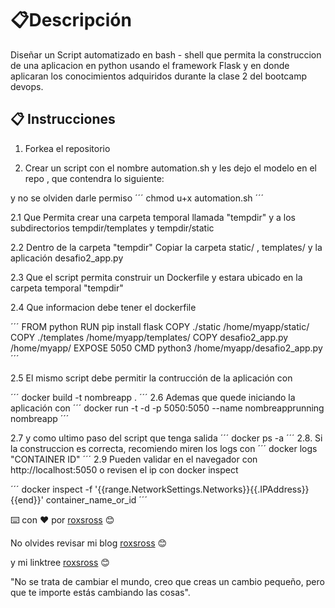# 📋Descripción

Diseñar un Script automatizado en bash - shell que permita la construccion de una aplicacion en python usando el framework Flask y en donde aplicaran los conocimientos adquiridos durante la clase 2 del bootcamp devops.

## 📋 Instrucciones

1. Forkea el repositorio

2. Crear un script con el nombre automation.sh y les dejo el modelo en el repo , que contendra lo siguiente:

y no se olviden darle permiso
´´´
chmod u+x automation.sh
´´´

2.1 Que Permita crear una carpeta temporal llamada "tempdir" y a los subdirectorios 
tempdir/templates y tempdir/static

2.2 Dentro de la carpeta "tempdir" Copiar la carpeta static/ , templates/ y la aplicación desafio2_app.py

2.3 Que el script permita construir un Dockerfile y estara ubicado en la carpeta temporal "tempdir"

2.4 Que informacion debe tener el dockerfile

´´´
    FROM python
    RUN pip install flask
    COPY ./static /home/myapp/static/
    COPY ./templates /home/myapp/templates/
    COPY desafio2_app.py /home/myapp/
    EXPOSE 5050
    CMD python3 /home/myapp/desafio2_app.py
´´´

2.5 El mismo script debe permitir la contrucción de la aplicación con 

´´´
docker build -t nombreapp .
´´´
2.6  Ademas que quede iniciando la aplicación con 
´´´
docker run -t -d -p 5050:5050 --name nombreapprunning nombreapp
´´´

2.7 y como ultimo paso del script que tenga salida 
´´´
docker ps -a
´´´
2.8. Si la construccion es correcta, recomiendo miren los logs con 
´´´
docker logs "CONTAINER ID"
´´´
2.9 Pueden validar en el navegador con http://localhost:5050 o revisen el ip con docker inspect

´´´
docker inspect -f '{{range.NetworkSettings.Networks}}{{.IPAddress}}{{end}}' container_name_or_id
´´´

⌨️ con ❤️ por [roxsross](https://github.com/roxsross) 😊

No olvides revisar mi blog [roxsross](https://blog.295devops.com) 😊

y mi linktree [roxsross](https://roxs.295devops.com) 😊

"No se trata de cambiar el mundo, creo que creas un cambio pequeño, pero que te importe estás cambiando las cosas".